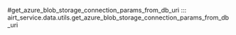 #get_azure_blob_storage_connection_params_from_db_uri
::: airt_service.data.utils.get_azure_blob_storage_connection_params_from_db_uri
